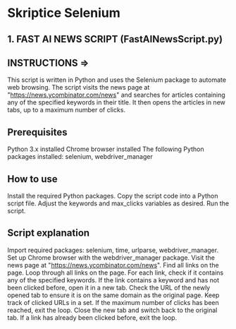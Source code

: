 # Skriptice Selenium

## 1. FAST AI NEWS SCRIPT (FastAINewsScript.py)
## INSTRUCTIONS =>

This script is written in Python and uses the Selenium package to automate web browsing. The script visits the news page at "https://news.ycombinator.com/news" and searches for articles containing any of the specified keywords in their title. It then opens the articles in new tabs, up to a maximum number of clicks.

## Prerequisites
Python 3.x installed
Chrome browser installed
The following Python packages installed: selenium, webdriver_manager

## How to use
Install the required Python packages.
Copy the script code into a Python script file.
Adjust the keywords and max_clicks variables as desired.
Run the script.

## Script explanation
Import required packages: selenium, time, urlparse, webdriver_manager.
Set up Chrome browser with the webdriver_manager package.
Visit the news page at "https://news.ycombinator.com/news".
Find all links on the page.
Loop through all links on the page.
For each link, check if it contains any of the specified keywords.
If the link contains a keyword and has not been clicked before, open it in a new tab.
Check the URL of the newly opened tab to ensure it is on the same domain as the original page.
Keep track of clicked URLs in a set.
If the maximum number of clicks has been reached, exit the loop.
Close the new tab and switch back to the original tab.
If a link has already been clicked before, exit the loop.
